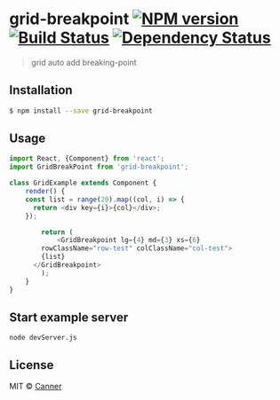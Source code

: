 # grid-breakpoint [![NPM version][npm-image]][npm-url] [![Build Status][travis-image]][travis-url] [![Dependency Status][daviddm-image]][daviddm-url]
> grid auto add breaking-point

## Installation

```sh
$ npm install --save grid-breakpoint
```

## Usage

```js
import React, {Component} from 'react';
import GridBreakPoint from 'grid-breakpoint';

class GridExample extends Component {
	render() {
    const list = range(20).map((col, i) => {
      return <div key={i}>{col}</div>;
    });

		return (
			<GridBreakpoint lg={4} md={3} xs={6}
        rowClassName="row-test" colClassName="col-test">
        {list}
      </GridBreakpoint>
		);
	}
}

```

## Start example server

```
node devServer.js
```

## License

MIT © [Canner](https://github.com/canner)


[npm-image]: https://badge.fury.io/js/grid-breakpoint.svg
[npm-url]: https://npmjs.org/package/grid-breakpoint
[travis-image]: https://travis-ci.org/Canner/grid-breakpoint.svg?branch=master
[travis-url]: https://travis-ci.org/Canner/grid-breakpoint
[daviddm-image]: https://david-dm.org/Canner/grid-breakpoint.svg?theme=shields.io
[daviddm-url]: https://david-dm.org/Canner/grid-breakpoint
